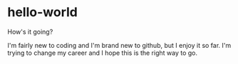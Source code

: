 # hello-world
How's it going?

I'm fairly new to coding and I'm brand new to github, but I enjoy it so far. I'm trying to change my career and I hope this is the right way to go.
